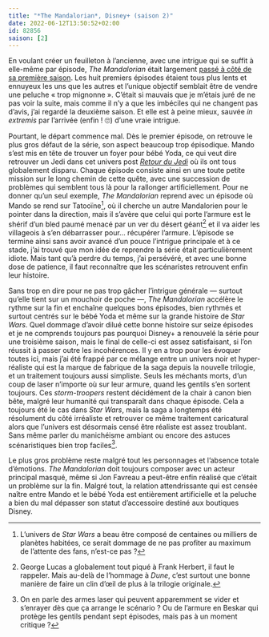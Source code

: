 ```yaml
---
title: "*The Mandalorian*, Disney+ (saison 2)"
date: 2022-06-12T13:50:52+02:00
id: 82856 
saison: [2]
---
```


En voulant créer un feuilleton à l’ancienne, avec une intrigue qui se suffit à elle-même par épisode, *The Mandalorian* était largement [passé à côté de sa première saison](https://voiretmanger.fr/mandalorian-favreau-disney/). Les huit premiers épisodes étaient tous plus lents et ennuyeux les uns que les autres et l’unique objectif semblait être de vendre une peluche « trop mignonne ». C’était si mauvais que je m’étais juré de ne pas voir la suite, mais comme il n’y a que les imbéciles qui ne changent pas d’avis, j’ai regardé la deuxième saison. Et elle est à peine mieux, sauvée *in extremis* par l’arrivée (enfin ! 🙄) d’une vraie intrigue.

Pourtant, le départ commence mal. Dès le premier épisode, on retrouve le plus gros défaut de la série, son aspect beaucoup trop épisodique. Mando s’est mis en tête de trouver un foyer pour bébé Yoda, ce qui veut dire retrouver un Jedi dans cet univers post [*Retour du Jedi*](https://voiretmanger.fr/star-wars-episode-6-retour-jedi-marquand/) où ils ont tous globalement disparu. Chaque épisode consiste ainsi en une toute petite mission sur le long chemin de cette quête, avec une succession de problèmes qui semblent tous là pour la rallonger artificiellement. Pour ne donner qu’un seul exemple, *The Mandalorian* reprend avec un épisode où Mando se rend sur Tatooïne[^1], où il cherche un autre Mandalorien pour le pointer dans la direction, mais il s’avère que celui qui porte l’armure est le shérif d’un bled paumé menacé par un ver du désert géant[^2] et il va aider les villageois à s’en débarrasser pour… récupérer l’armure. L’épisode se termine ainsi sans avoir avancé d’un pouce l’intrigue principale et à ce stade, j’ai trouvé que mon idée de reprendre la série était particulièrement idiote. Mais tant qu’à perdre du temps, j’ai persévéré, et avec une bonne dose de patience, il faut reconnaître que les scénaristes retrouvent enfin leur histoire.

Sans trop en dire pour ne pas trop gâcher l’intrigue générale — surtout qu’elle tient sur un mouchoir de poche —, *The Mandalorian* accélère le rythme sur la fin et enchaîne quelques bons épisodes, bien rythmés et surtout centrés sur le bébé Yoda et même sur la grande histoire de *Star Wars*. Quel dommage d’avoir dilué cette bonne histoire sur seize épisodes et je ne comprends toujours pas pourquoi Disney+ a renouvelé la série pour une troisième saison, mais le final de celle-ci est assez satisfaisant, si l’on réussit à passer outre les incohérences. Il y en a trop pour les évoquer toutes ici, mais j’ai été frappé par ce mélange entre un univers noir et hyper-réaliste qui est la marque de fabrique de la saga depuis la nouvelle trilogie, et un traitement toujours aussi simpliste. Seuls les méchants morts, d’un coup de laser n’importe où sur leur armure, quand les gentils s’en sortent toujours. Ces *storm-troopers* restent décidément de la chair à canon bien bête, malgré leur humanité qui transparaît dans chaque épisode. Cela a toujours été le cas dans *Star Wars*, mais la saga a longtemps été résolument du côté irréaliste et retrouver ce même traitement caricatural alors que l’univers est désormais censé être réaliste est assez troublant. Sans même parler du manichéisme ambiant ou encore des astuces scénaristiques bien trop faciles[^3].

Le plus gros problème reste malgré tout les personnages et l’absence totale d’émotions. *The Mandalorian* doit toujours composer avec un acteur principal masqué, même si Jon Favreau a peut-être enfin réalisé que c’était un problème sur la fin. Malgré tout, la relation attendrissante qui est censée naître entre Mando et le bébé Yoda est entièrement artificielle et la peluche a bien du mal dépasser son statut d’accessoire destiné aux boutiques Disney. 


[^1]: L’univers de *Star Wars* a beau être composé de centaines ou milliers de planètes habitées, ce serait dommage de ne pas profiter au maximum de l’attente des fans, n’est-ce pas ?

[^2]: George Lucas a globalement tout piqué à Frank Herbert, il faut le rappeler. Mais au-delà de l’hommage à *Dune*, c’est surtout une bonne manière de faire un clin d’œil de plus à la trilogie originale.

[^3]: On en parle des armes laser qui peuvent apparemment se vider et s’enrayer dès que ça arrange le scénario ? Ou de l’armure en Beskar qui protège les gentils pendant sept épisodes, mais pas à un moment critique ? 
